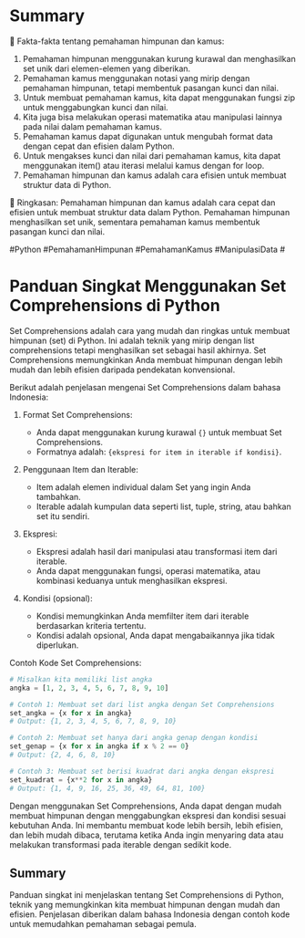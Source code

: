 # Summary

📝 Fakta-fakta tentang pemahaman himpunan dan kamus:

1. Pemahaman himpunan menggunakan kurung kurawal dan menghasilkan set unik dari elemen-elemen yang diberikan.
2. Pemahaman kamus menggunakan notasi yang mirip dengan pemahaman himpunan, tetapi membentuk pasangan kunci dan nilai.
3. Untuk membuat pemahaman kamus, kita dapat menggunakan fungsi zip untuk menggabungkan kunci dan nilai.
4. Kita juga bisa melakukan operasi matematika atau manipulasi lainnya pada nilai dalam pemahaman kamus.
5. Pemahaman kamus dapat digunakan untuk mengubah format data dengan cepat dan efisien dalam Python.
6. Untuk mengakses kunci dan nilai dari pemahaman kamus, kita dapat menggunakan item() atau iterasi melalui kamus dengan for loop.
7. Pemahaman himpunan dan kamus adalah cara efisien untuk membuat struktur data di Python.

📑 Ringkasan: Pemahaman himpunan dan kamus adalah cara cepat dan efisien untuk membuat struktur data dalam Python. Pemahaman himpunan menghasilkan set unik, sementara pemahaman kamus membentuk pasangan kunci dan nilai.

#Python #PemahamanHimpunan #PemahamanKamus #ManipulasiData #

 # Panduan Singkat Menggunakan Set Comprehensions di Python
 
Set Comprehensions adalah cara yang mudah dan ringkas untuk membuat himpunan (set) di Python. Ini adalah teknik yang mirip dengan list comprehensions tetapi menghasilkan set sebagai hasil akhirnya. Set Comprehensions memungkinkan Anda membuat himpunan dengan lebih mudah dan lebih efisien daripada pendekatan konvensional.

Berikut adalah penjelasan mengenai Set Comprehensions dalam bahasa Indonesia:

1. Format Set Comprehensions:
   - Anda dapat menggunakan kurung kurawal `{}` untuk membuat Set Comprehensions.
   - Formatnya adalah: `{ekspresi for item in iterable if kondisi}`.

2. Penggunaan Item dan Iterable:
   - Item adalah elemen individual dalam Set yang ingin Anda tambahkan.
   - Iterable adalah kumpulan data seperti list, tuple, string, atau bahkan set itu sendiri.

3. Ekspresi:
   - Ekspresi adalah hasil dari manipulasi atau transformasi item dari iterable.
   - Anda dapat menggunakan fungsi, operasi matematika, atau kombinasi keduanya untuk menghasilkan ekspresi.

4. Kondisi (opsional):
   - Kondisi memungkinkan Anda memfilter item dari iterable berdasarkan kriteria tertentu.
   - Kondisi adalah opsional, Anda dapat mengabaikannya jika tidak diperlukan.

Contoh Kode Set Comprehensions:

```python
# Misalkan kita memiliki list angka
angka = [1, 2, 3, 4, 5, 6, 7, 8, 9, 10]

# Contoh 1: Membuat set dari list angka dengan Set Comprehensions
set_angka = {x for x in angka}
# Output: {1, 2, 3, 4, 5, 6, 7, 8, 9, 10}

# Contoh 2: Membuat set hanya dari angka genap dengan kondisi
set_genap = {x for x in angka if x % 2 == 0}
# Output: {2, 4, 6, 8, 10}

# Contoh 3: Membuat set berisi kuadrat dari angka dengan ekspresi
set_kuadrat = {x**2 for x in angka}
# Output: {1, 4, 9, 16, 25, 36, 49, 64, 81, 100}
```

Dengan menggunakan Set Comprehensions, Anda dapat dengan mudah membuat himpunan dengan menggabungkan ekspresi dan kondisi sesuai kebutuhan Anda. Ini membantu membuat kode lebih bersih, lebih efisien, dan lebih mudah dibaca, terutama ketika Anda ingin menyaring data atau melakukan transformasi pada iterable dengan sedikit kode.
## Summary

Panduan singkat ini menjelaskan tentang Set Comprehensions di Python, teknik yang memungkinkan kita membuat himpunan dengan mudah dan efisien. Penjelasan diberikan dalam bahasa Indonesia dengan contoh kode untuk memudahkan pemahaman sebagai pemula.